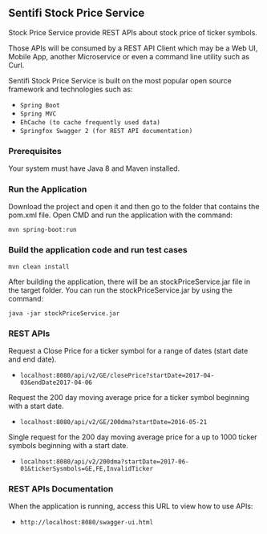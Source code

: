 ##  Sentifi Stock Price Service ##

Stock Price Service provide REST APIs about stock price of ticker symbols.

Those APIs will be consumed by a REST API Client which may be a Web UI, Mobile App, another Microservice or even a command line utility such as Curl.

Sentifi Stock Price Service is built on the most popular open source framework and technologies such as:
* `Spring Boot `
* `Spring MVC`
* `EhCache (to cache frequently used data)`
* `Springfox Swagger 2 (for REST API documentation)`


### Prerequisites
Your system must have Java 8 and Maven installed.

### Run the Application
Download the project and open it and then go to the folder that contains the pom.xml file.
Open CMD and run the application with the command:
```
mvn spring-boot:run
```

### Build the application code and run test cases
```
mvn clean install
```
After building the application, there will be an stockPriceService.jar file in the target folder.
You can run the stockPriceService.jar by using the command:
```
java -jar stockPriceService.jar
```

### REST APIs
Request a Close Price for a ticker symbol for a range of dates (start date and end date).
* `localhost:8080/api/v2/GE/closePrice?startDate=2017-04-03&endDate2017-04-06 `

Request the 200 day moving average price for a ticker symbol beginning with a start date.
* `localhost:8080/api/v2/GE/200dma?startDate=2016-05-21 `

Single request for the 200 day moving average price for a up to 1000 ticker symbols beginning with a start date.
* `localhost:8080/api/v2/200dma?startDate=2017-06-01&tickerSysmbols=GE,FE,InvalidTicker `

### REST APIs Documentation
When the application is running, access this URL to view how to use APIs:
* `http://localhost:8080/swagger-ui.html `


